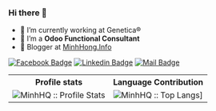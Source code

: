 ### Hi there 👋

<!--
**hongquangminh/hongquangminh** is a ✨ _special_ ✨ repository because its `README.md` (this file) appears on your GitHub profile.
-->

- 🔭 I’m currently working at Genetica®
- 🤔 I’m a **Odoo Functional Consultant**
- 💬 Blogger at [MinhHong.Info](https://minhhong.info/)

[![Facebook Badge](https://img.shields.io/badge/Facebook-1877F2?style=for-the-badge&logo=facebook&logoColor=white)](https://www.facebook.com/ex.king09/)
[![Linkedin Badge](https://img.shields.io/badge/LinkedIn-0077B5?style=for-the-badge&logo=linkedin&logoColor=white)](https://www.linkedin.com/in/hongquangminh/) 
[![Mail Badge](https://img.shields.io/badge/Gmail-D14836?style=for-the-badge&logo=gmail&logoColor=white)](mailto:minh.hquang09@gmail.com)

<p align="center">
   <table>
      <tr>
       <th>Profile stats  </th>
       <th>Language Contribution</th>
     </tr>
      <tr>
       <td><img alt="MinhHQ :: Profile Stats" src="https://github-readme-stats.vercel.app/api?username=hongquangminh&hide=issues&show_icons=true&theme=radical"> </td>
       <td><img alt="MinhHQ :: Top Langs]" src="https://github-readme-stats.vercel.app/api/top-langs/?username=hongquangminh&langs_count=10&theme=merko&layout=compact&hide=html"> </td>
   </table>
</p>
